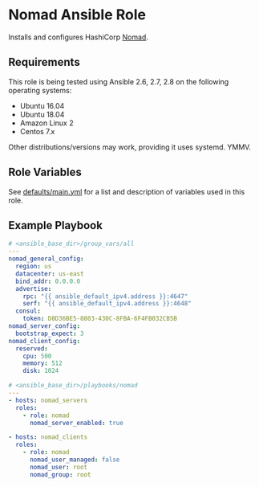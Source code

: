 # Nomad Ansible Role

Installs and configures HashiCorp [Nomad][1].

Requirements
------------
This role is being tested using Ansible 2.6, 2.7, 2.8 on the following operating systems:

- Ubuntu 16.04
- Ubuntu 18.04
- Amazon Linux 2
- Centos 7.x

Other distributions/versions may work, providing it uses systemd.  YMMV.

Role Variables
--------------

See [defaults/main.yml](defaults/main.yml) for a list and description of
variables used in this role.

Example Playbook
----------------

```yaml
# <ansible_base_dir>/group_vars/all
---
nomad_general_config:
  region: us
  datacenter: us-east
  bind_addr: 0.0.0.0
  advertise:
    rpc: "{{ ansible_default_ipv4.address }}:4647"
    serf: "{{ ansible_default_ipv4.address }}:4648"
  consul:
    token: D8D36BE5-8803-430C-8FBA-6F4FB032CB5B
nomad_server_config:
  bootstrap_expect: 3
nomad_client_config:
  reserved:
    cpu: 500
    memory: 512
    disk: 1024
```

```yaml
# <ansible_base_dir>/playbooks/nomad
---
- hosts: nomad_servers
  roles:
    - role: nomad
      nomad_server_enabled: true

- hosts: nomad_clients
  roles:
    - role: nomad
      nomad_user_managed: false
      nomad_user: root
      nomad_group: root
```

[1]: https://www.nomadproject.io/
